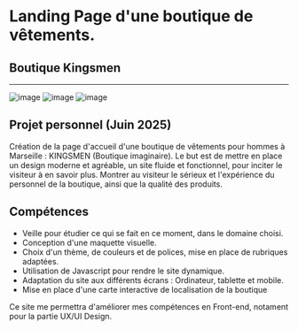 # Landing Page d'une boutique de vêtements.

## Boutique Kingsmen

----
![image](https://img.shields.io/badge/HTML5-E34F26?style=for-the-badge&logo=html5&logoColor=white)
![image](https://img.shields.io/badge/CSS3-1572B6?style=for-the-badge&logo=css3&logoColor=white)
![image](https://img.shields.io/badge/JavaScript-323330?style=for-the-badge&logo=javascript&logoColor=F7DF1E)


## Projet personnel (Juin 2025)

Création de la page d'accueil d'une boutique de vêtements pour hommes à Marseille : KINGSMEN (Boutique imaginaire).
Le but est de mettre en place un design moderne et agréable, un site fluide et fonctionnel, pour inciter le visiteur à en savoir plus.
Montrer au visiteur le sérieux et l'expérience du personnel de la boutique, ainsi que la qualité des produits.


## Compétences

- Veille pour étudier ce qui se fait en ce moment, dans le domaine choisi.
- Conception d'une maquette visuelle.
- Choix d'un thème, de couleurs et de polices, mise en place de rubriques adaptées.
- Utilisation de Javascript pour rendre le site dynamique.
- Adaptation du site aux différents écrans : Ordinateur, tablette et mobile.
- Mise en place d'une carte interactive de localisation de la boutique

Ce site me permettra d'améliorer mes compétences en Front-end, notament pour la partie UX/UI Design.

